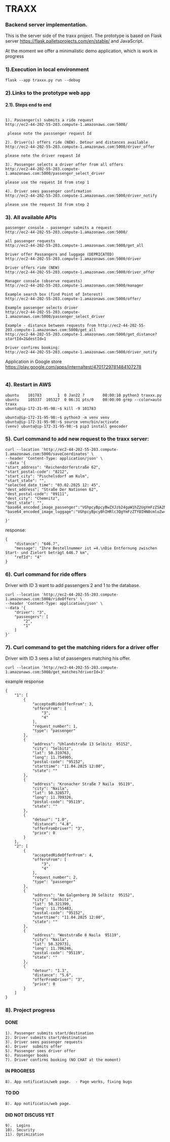 # TRAXX 
### Backend server implementation.

This is the server side of the traxx project. 
The prototype is based on Flask server https://flask.palletsprojects.com/en/stable/ 
and JavaScript. 

At the moment we offer a minimalistic demo application, 
which is work in progress


### 1).Execution in local environment

```
flask --app traxxx.py run --debug
```
### 2).Links to the prototype web app

#### 2.1). Steps end to end
```

1). Passenger(s) submits a ride request
http://ec2-44-202-55-203.compute-1.amazonaws.com:5000/

 please note the passsenger request Id

2). Driver(s) offers ride (NEW). Detour and distances available
http://ec2-44-202-55-203.compute-1.amazonaws.com:5000/driver_offer

please note the driver request Id

3). Passenger selects a driver offer from all offers
http://ec2-44-202-55-203.compute-1.amazonaws.com:5000/passenger_select_driver

please use the request Id from step 1

4). Driver sees passenger confirmation
http://ec2-44-202-55-203.compute-1.amazonaws.com:5000/driver_notify

please use the request Id from step 2

```

### 3). All available APIs

```
passenger console - passenger submits a request
http://ec2-44-202-55-203.compute-1.amazonaws.com:5000/

all passenger requests
http://ec2-44-202-55-203.compute-1.amazonaws.com:5000/get_all

Driver offer Passangers and luggage (DEPRICATED)
http://ec2-44-202-55-203.compute-1.amazonaws.com:5000/driver

Driver offers ride (NEW)
http://ec2-44-202-55-203.compute-1.amazonaws.com:5000/driver_offer

Manager console (observe requests)
http://ec2-44-202-55-203.compute-1.amazonaws.com:5000/manager

Example search box (find Point of Interest)
http://ec2-44-202-55-203.compute-1.amazonaws.com:5000/offer/

Example passenger selects driver
http://ec2-44-202-55-203.compute-1.amazonaws.com:5000/passenger_select_driver

Example - distance between requests from http://ec2-44-202-55-203.compute-1.amazonaws.com:5000/get_all
http://ec2-44-202-55-203.compute-1.amazonaws.com:5000/get_distance?startId=2&destId=1

Driver confirms booking:
http://ec2-44-202-55-203.compute-1.amazonaws.com:5000/driver_notify

```
Application in Google store
https://play.google.com/apps/internaltest/4701729781484107278
```

```


### 4). Restart in AWS
```
ubuntu    101783       1  0 Jan22 ?        00:00:10 python3 traxxx.py
ubuntu    105337  105327  0 06:31 pts/0    00:00:00 grep --color=auto traxx
ubuntu@ip-172-31-95-98:~$ kill -9 101783
```

```
ubuntu@ip-172-31-95-98:~$ python3 -m venv venv
ubuntu@ip-172-31-95-98:~$ source venv/bin/activate
(venv) ubuntu@ip-172-31-95-98:~$ pip3 install geocoder
```

### 5). Curl command to add new request to the traxx server:

```
curl --location 'http://ec2-44-202-55-203.compute-1.amazonaws.com:5000/saveCoordinates' \
--header 'Content-Type: application/json' \
--data '{
"start_address": "Reichendorferstraße 62",
"start_postal-code": "8212",
"start_city": "Pischelsdorf am Kulm",
"start_state": "",
"selected_date_time": "03.02.2025 12: 45",
"dest_address": "Straße Der Nationen 62",
"dest_postal-code": "09111",
"dest_city": "Chemnitz",
"dest_state": "",
"base64_encoded_image_passenger":"VGhpcyBpcyBwZXJzb24gaW1hZ2UgYmFzZSA2NA==",
"base64_encoded_image_luggage":"VGhpcyBpcyBhIHRlc3QgYmFzZTY0IHN0cmluZw=="

}'
```

response:
```
{
    "distance": "646.7",
    "message": "Ihre Bestellnummer ist =4.\nDie Entfernung zwischen Start- und Zielort beträgt 646.7 km",
    "refId": "4"
}
```

### 6). Curl command for ride offers

Driver with ID 3 want to add passengers 2 and 1 to the database.

```
curl --location 'http://ec2-44-202-55-203.compute-1.amazonaws.com:5000/rideOffers' \
--header 'Content-Type: application/json' \
--data '{
    "driver": "3",
    "passengers": [
        "2",
        "1"
    ]
}'
```

### 7). Curl command to get the matching riders for a driver offer

Driver with ID 3 sees a list of passengers matching his offer.

```
curl --location 'http://ec2-44-202-55-203.compute-1.amazonaws.com:5000/get_matches?driverId=3'
```
example response

```
{
    "1": [
        {
            "acceptedRideOfferFrom": 3,
            "offersFrom": [
                "3",
                "4"
            ],
            "request_number": 1,
            "type": "passenger"
        },
        {
            "address": "Uhlandstraße 13 Selbitz  95152",
            "city": "Selbitz",
            "lat": 50.319763,
            "long": 11.754905,
            "postal-code": "95152",
            "starttime": "11.04.2025 12:00",
            "state": ""
        },
        {
            "address": "Kronacher Straße 7 Naila  95119",
            "city": "Naila",
            "lat": 50.328577,
            "long": 11.709326,
            "postal-code": "95119",
            "state": ""
        },
        {
            "detour": "1.0",
            "distance": "4.8",
            "offerFromDriver": "3",
            "price": 0
        }
    ],
    "2": [
        {
            "acceptedRideOfferFrom": 4,
            "offersFrom": [
                "3",
                "4"
            ],
            "request_number": 2,
            "type": "passenger"
        },
        {
            "address": "Am Galgenberg 30 Selbitz  95152",
            "city": "Selbitz",
            "lat": 50.321399,
            "long": 11.755483,
            "postal-code": "95152",
            "starttime": "11.04.2025 12:00",
            "state": ""
        },
        {
            "address": "Weststraße 8 Naila  95119",
            "city": "Naila",
            "lat": 50.329731,
            "long": 11.706246,
            "postal-code": "95119",
            "state": ""
        },
        {
            "detour": "1.3",
            "distance": "5.6",
            "offerFromDriver": "3",
            "price": 0
        }
    ]
}
```




### 8). Project progress

#### DONE     
```
1). Passenger submits start/destination
2). Driver submits start/destination
3). Driver sees passenger requests
4). Driver  submits offer
5). Passenger sees driver offer 
6). Passenger books
7). Driver confirms booking (NO CHAT at the moment)

```
#### IN PROGRESS
```
8). App notificatis/web page.  - Page works, fixing bugs
```

#### TO DO
```
8). App notificatis/web page.
```

#### DID NOT DISCUSS YET
```
9).  Logins
10). Security
11). Optimization
```
